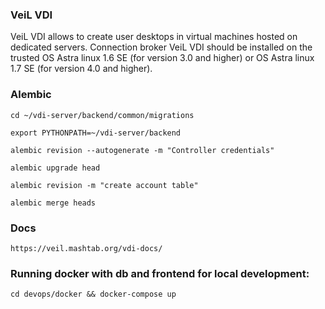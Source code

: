 ### VeiL VDI
VeiL VDI allows to create user desktops in virtual machines hosted on 
dedicated servers.
Connection broker VeiL VDI should be installed on the trusted OS Astra linux 1.6 SE (for version 3.0 and higher) 
or OS Astra linux 1.7 SE (for version 4.0 and higher).

### Alembic
```shell script
cd ~/vdi-server/backend/common/migrations

export PYTHONPATH=~/vdi-server/backend

alembic revision --autogenerate -m "Controller credentials"

alembic upgrade head

alembic revision -m "create account table"

alembic merge heads
```

### Docs
    https://veil.mashtab.org/vdi-docs/
    
### Running docker with db and frontend for local development:
    cd devops/docker && docker-compose up
